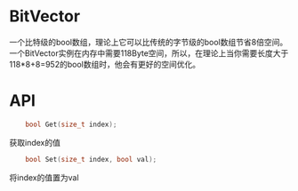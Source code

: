 # BitVector
一个比特级的bool数组，理论上它可以比传统的字节级的bool数组节省8倍空间。
一个BitVector实例在内存中需要118Byte空间，所以，在理论上当你需要长度大于118*8+8=952的bool数组时，他会有更好的空间优化。

# API
```C++
	bool Get(size_t index);
```
获取index的值
```C++
	bool Set(size_t index, bool val);
```
将index的值置为val
